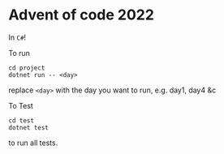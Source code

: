 # Advent of code 2022

In `C#`!

To run

```
cd project
dotnet run -- <day>
```

replace `<day>` with the day you want to run, e.g. day1, day4 &c

To Test

```
cd test
dotnet test
```

to run all tests.